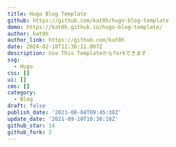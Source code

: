 ```yaml
---
title: Hugo Blog Template
github: https://github.com/kat0h/hugo-blog-template
demo: https://kat0h.github.io/hugo-blog-template/
author: kat0h
author_link: https://github.com/kat0h
date: 2024-02-18T12:36:11.007Z
description: Use This Templateからforkできます
ssg:
  - Hugo
css: []
ui: []
cms: []
category:
  - Blog
draft: false
publish_date: '2021-08-04T09:45:38Z'
update_date: '2021-09-10T10:36:18Z'
github_star: 14
github_fork: 2
---
```

